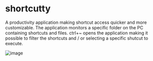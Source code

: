 # shortcutty
A productivity application making shortcut access quicker and more customizable. 
The application monitors a specific folder on the PC containing shortcuts and files.
ctrl+~ opens the application making it possible to filter the shortcuts and / or selecting a specific shutcut to execute.


![image](https://user-images.githubusercontent.com/29634453/28408945-5e6d956e-6d39-11e7-8a39-25a1c92c0c59.png)
